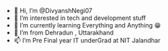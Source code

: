 - 👋 Hi, I’m @DivyanshNegi07
- 👀 I’m interested in tech and development stuff
- 🌱 I’m currently learning Everything and Anything 😁
- 💞️ I’m from Dehradun , Uttarakhand
- 📫 I’m Pre Final year IT underGrad at NIT Jalandhar

<!---
DivyanshNegi07/DivyanshNegi07 is a ✨ special ✨ repository because its `README.md` (this file) appears on your GitHub profile.
You can click the Preview link to take a look at your changes.
--->
